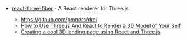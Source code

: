- [react-three-fiber](https://github.com/pmndrs/react-three-fiber) - A React renderer for Three.js

    - https://github.com/pmndrs/drei
    - [How to Use Three.js And React to Render a 3D Model of Your Self](https://dev.to/nourdinedev/how-to-use-threejs-and-react-to-render-a-3d-model-of-your-self-4kkf)
    - [Creating a cool 3D landing page using React and Three.js](https://medium.com/@birkbjonnes/creating-a-cool-3d-landing-page-using-react-and-three-js-cf3f8bf05085)

